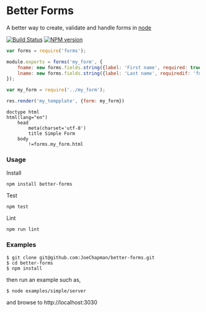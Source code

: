 Better Forms
============

A better way to create, validate and handle forms in [node](http://nodejs.org)

[![Build Status](https://travis-ci.org/JoeChapman/better-forms.svg?branch=master)](https://travis-ci.org/JoeChapman/better-forms)
[![NPM version](https://badge.fury.io/js/better-forms.svg)](http://badge.fury.io/js/better-forms)

```js
var forms = require('forms');

module.exports = forms('my_form', {
    fname: new forms.fields.string({label: 'First name', required: true}),
    lname: new forms.fields.string({label: 'Last name', requiredif: 'fname'})
});
```

```js
var my_form = require('../my_form');

res.render('my_tempplate', {form: my_form})
```

```jade
doctype html
html(lang="en")
    head
        meta(charset='utf-8')
        title Simple Form
    body
        !=forms.my_form.html
```

### Usage

Install
````
npm install better-forms
````

Test
````
npm test
````

Lint
````
npm run lint
````

### Examples
````
$ git clone git@github.com:JoeChapman/better-forms.git
$ cd better-forms
$ npm install
````

then run an example such as,

````
$ node examples/simple/server
````

and browse to http://localhost:3030
